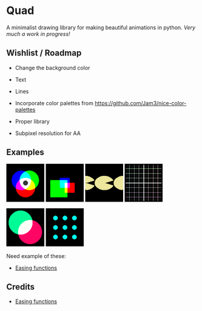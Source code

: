 # Quad
A minimalist drawing library for making beautiful animations in python.
_Very much a work in progress!_

## Wishlist / Roadmap

+ Change the background color
+ Text
+ Lines

+ Incorporate color palettes from https://github.com/Jam3/nice-color-palettes
+ Proper library
+ Subpixel resolution for AA

## Examples

![](examples/simple_circles.png)
![](examples/simple_rectangle.png)
![](examples/simple_ellipses.png)
![](examples/simple_lines.png)


![](examples/moving_circles.gif)
![](examples/checkerboard.gif)

Need example of these:

+ [Easing functions](https://easings.net/) 

## Credits

+ [Easing functions](https://github.com/semitable/easing-functions)